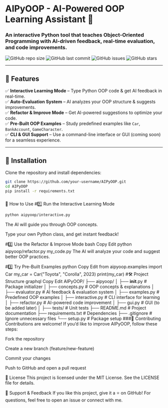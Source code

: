 # AIPyOOP - AI-Powered OOP Learning Assistant 🚀

### **An interactive Python tool that teaches Object-Oriented Programming with AI-driven feedback, real-time evaluation, and code improvements.**  

![GitHub repo size](https://img.shields.io/github/repo-size/Muawiya-contact/AIPyOOP)
![GitHub last commit](https://img.shields.io/github/last-commit/Muawiya-contact/AIPyOOP)
![GitHub issues](https://img.shields.io/github/issues/Muawiya-contact/AIPyOOP)
![GitHub stars](https://img.shields.io/github/stars/Muawiya-contact/AIPyOOP?style=social)

---

## 📌 **Features**
✅ **Interactive Learning Mode** – Type Python OOP code & get AI feedback in real-time.  
✅ **Auto-Evaluation System** – AI analyzes your OOP structure & suggests improvements.  
✅ **Refactor & Improve Mode** – Get AI-powered suggestions to optimize your code.  
✅ **Pre-Built OOP Examples** – Study predefined examples like `Car`, `BankAccount`, `GameCharacter`.  
✅ **CLI & GUI Support** – Use a command-line interface or GUI (coming soon) for a seamless experience.  

---

## 🚀 **Installation**
Clone the repository and install dependencies:
```bash
git clone https://github.com/your-username/AIPyOOP.git
cd AIPyOOP
pip install -r requirements.txt

```
###
📖 How to Use
#1️⃣ Run the Interactive Learning Mode
```bash
python aipyoop/interactive.py
```
The AI will guide you through OOP concepts.

Type your own Python class, and get instant feedback!

#2️⃣ Use the Refactor & Improve Mode
bash
Copy
Edit
python aipyoop/refactor.py my_code.py
The AI will analyze your code and suggest better OOP practices.

#3️⃣ Try Pre-Built Examples
python
Copy
Edit
from aipyoop.examples import Car
my_car = Car("Toyota", "Corolla", 2023)
print(my_car)
#🛠 Project Structure
graphql
Copy
Edit
AIPyOOP/
├── aipyoop/
│   ├── __init__.py         # Package initializer
│   ├── concepts.py         # OOP concepts & explanations
│   ├── evaluator.py        # AI feedback & evaluation system
│   ├── examples.py         # Predefined OOP examples
│   ├── interactive.py      # CLI interface for learning
│   ├── refactor.py         # AI-powered code improvement
│   ├── gui.py              # GUI (to be added later)
│
├── tests/                  # Unit tests
├── README.md               # Project documentation
├── requirements.txt        # Dependencies
├── .gitignore              # Ignore unnecessary files
└── setup.py                # Package setup
###🤝 Contributing
Contributions are welcome! If you’d like to improve AIPyOOP, follow these steps:

Fork the repository

Create a new branch (feature/new-feature)

Commit your changes

Push to GitHub and open a pull request

📜 License
This project is licensed under the MIT License. See the LICENSE file for details.

🌟 Support & Feedback
If you like this project, give it a ⭐ on GitHub!
For questions, feel free to open an issue or connect with me.

